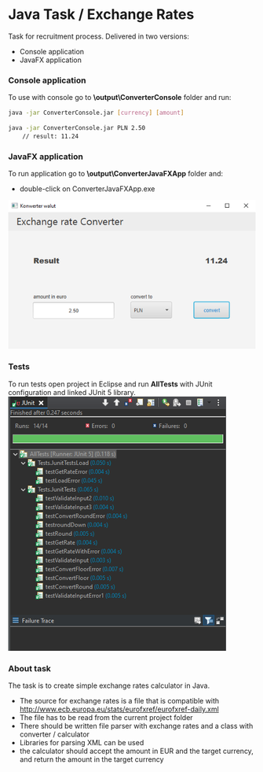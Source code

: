# Java Task / Exchange Rates

Task for recruitment process. Delivered in two versions:
- Console application
- JavaFX application


### Console application

To use with console go to **\output\ConverterConsole** folder and run:
```bash
java -jar ConverterConsole.jar [currency] [amount]
```
```bash
java -jar ConverterConsole.jar PLN 2.50 
    // result: 11.24
```

### JavaFX application

To run application go to **\output\ConverterJavaFXApp** folder and:

- double-click on ConverterJavaFXApp.exe

![Screen GUI](/screens/ExchangeRateConverter2.jpg)


### Tests

To run tests open project in Eclipse and run **AllTests** with JUnit configuration and linked JUnit 5 library.
![Screen JUnit](/screens/jUnit.jpg)


### About task

The task is to create simple exchange rates calculator in Java.

- The source for exchange rates is a file that is compatible with http://www.ecb.europa.eu/stats/eurofxref/eurofxref-daily.xml
- The file has to be read from the current project folder
- There should be written file parser with exchange rates and a class with converter / calculator
- Libraries for parsing XML can be used
- the calculator should accept the amount in EUR and the target currency, and return the amount in the target currency
